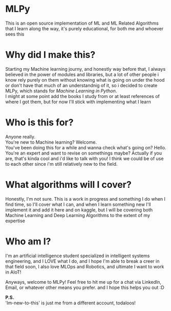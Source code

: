 # MLPy
This is an open source implementation of ML and ML Related Algorithms that I learn along the way, it's purely educational, for both me and whoever sees this

# Why did I make this?
Starting my Machine learning journy, and honestly way before that, I always believed in the power of modules and libraries, but a lot of other people i know rely purely on them without knowing what is going on under the hood or don't have that much of an understandnig of it, so i decided to create MLPy, which stands for *Machine Learning in Python*.<br>
I might at some point add the books I study from or at least references of where I got them, but for now I'll stick with implementing what I learn

# Who is this for?
Anyone really.<br>
You're new to Machine learning? Welcome.<br>
You've been doing this for a while and wanna check what's going on? Hello.<br>
You're an expert and want to revise on somethings maybe? Actually if you are, that's kinda cool and i'd like to talk with you! I think we could be of use to each other since i'm still relatively new to the field.

# What algorithms will I cover?
Honestly, I'm not sure. This is a work in progress and something I do when I find time, so I'll cover what I can, and when I learn something new I'll implement it and add it here and on kaggle, but I will be covering both Machine Learning and Deep Learning Algorithms to the extent of my expertise

# Who am I?
I'm an artificial intelligence student specialized in intelligent systems engineering, and I LOVE what I do, and I hope I'm able to break a creer in that field soon, I also love MLOps and Robotics, and ultimate I want to work in AIoT!

Anyways, welcome to MLPy! Feel free to hit me up for a chat via LinkedIn, Email, or whatever other means you prefer. and I hope this helps you out :D

**P.S.**<br>
'Im-new-to-this' is just me from a different account, todaloos!
